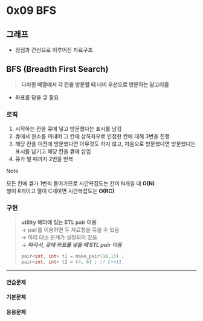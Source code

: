 # 0x09 BFS

## 그래프

- 정점과 간선으로 이루어진 자료구조

## BFS (Breadth First Search) 

> **다차원 배열에서 각 칸을 방문할 때 너비 우선으로 방문하는 알고리즘**

- 좌표를 담을 큐 필요

### 로직

1. 시작하는 칸을 큐에 넣고 방문했다는 표시를 남김
2. 큐에서 원소를 꺼내어 그 칸에 상하좌우로 인접한 칸에 대해 3번을 진행
3. 해당 칸을 이전에 방문했다면 아무것도 하지 않고, 처음으로 방문했다면 방문했다는 표시를 남기고 해당 칸을 큐에 삽입
4. 큐가 빌 때까지 2번을 반복

> [!NOTE]  
> 모든 칸에 큐가 1번씩 들어가므로 시간복잡도는 칸이 N개일 때 **O(N)**  
> 행이 R개이고 열이 C개이면 시간복잡도는 **O(RC)**

### 구현

> **utility 헤더에 있는 STL pair 이용**  
> → pair를 이용하면 두 자료형을 묶을 수 있음  
> → 미리 대소 관계가 설정되어 있음  
> → ***따라서, 큐에 좌표를 넣을 때 STL pair 이용***
> ``` cpp
> pair<int, int> t1 = make_pair(10,13) ;
> pair<int, int> t2 = {4, 6} ; // C++11
> ```

---

#### 연습문제



#### 기본문제



#### 응용문제

